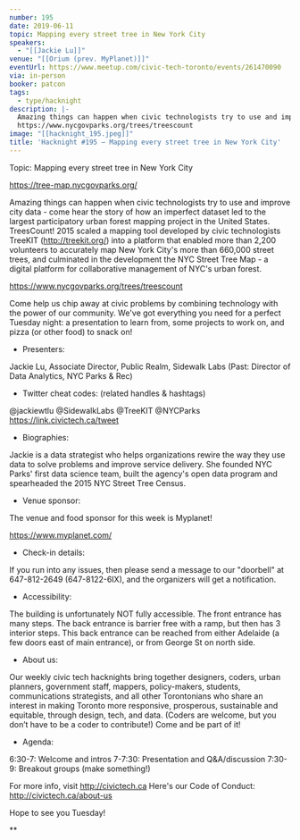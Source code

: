 ```yaml
---
number: 195
date: 2019-06-11
topic: Mapping every street tree in New York City
speakers:
  - "[[Jackie Lu]]"
venue: "[[Orium (prev. MyPlanet)]]"
eventUrl: https://www.meetup.com/civic-tech-toronto/events/261470090
via: in-person
booker: patcon
tags:
  - type/hacknight
description: |-
  Amazing things can happen when civic technologists try to use and improve city data - come hear the story of how an imperfect dataset led to the largest participatory urban forest mapping project in the United States. TreesCount! 2015 scaled a mapping tool developed by civic technologists TreeKIT (http://treekit.org/) into a platform that enabled more than 2,200 volunteers to accurately map New York City's more than 660,000 street trees, and culminated in the development the NYC Street Tree Map - a digital platform for collaborative management of NYC's urban forest.
  https://www.nycgovparks.org/trees/treescount
image: "[[hacknight_195.jpeg]]"
title: 'Hacknight #195 – Mapping every street tree in New York City'
---
```


Topic: Mapping every street tree in New York City

https://tree-map.nycgovparks.org/

Amazing things can happen when civic technologists try to use and improve city data - come hear the story of how an imperfect dataset led to the largest participatory urban forest mapping project in the United States. TreesCount! 2015 scaled a mapping tool developed by civic technologists TreeKIT (http://treekit.org/) into a platform that enabled more than 2,200 volunteers to accurately map New York City's more than 660,000 street trees, and culminated in the development the NYC Street Tree Map - a digital platform for collaborative management of NYC's urban forest.

https://www.nycgovparks.org/trees/treescount

Come help us chip away at civic problems by combining technology with the power of our community. We've got everything you need for a perfect Tuesday night: a presentation to learn from, some projects to work on, and pizza (or other food) to snack on!

+ Presenters:

Jackie Lu, Associate Director, Public Realm, Sidewalk Labs (Past: Director of Data Analytics, NYC Parks & Rec)

+ Twitter cheat codes: (related handles & hashtags)

@jackiewtlu @SidewalkLabs @TreeKIT @NYCParks
https://link.civictech.ca/tweet

+ Biographies:

Jackie is a data strategist who helps organizations rewire the way they use data to solve problems and improve service delivery. She founded NYC Parks' first data science team, built the agency's open data program and spearheaded the 2015 NYC Street Tree Census.

+ Venue sponsor:

The venue and food sponsor for this week is Myplanet!

https://www.myplanet.com/

+ Check-in details:

If you run into any issues, then please send a message to our "doorbell" at 647-812-2649 (647-8122-6IX), and the organizers will get a notification.

+ Accessibility:

The building is unfortunately NOT fully accessible. The front entrance has many steps. The back entrance is barrier free with a ramp, but then has 3 interior steps. This back entrance can be reached from either Adelaide (a few doors east of main entrance), or from George St on north side.

+ About us:

Our weekly civic tech hacknights bring together designers, coders, urban planners, government staff, mappers, policy-makers, students, communications strategists, and all other Torontonians who share an interest in making Toronto more responsive, prosperous, sustainable and equitable, through design, tech, and data. (Coders are welcome, but you don’t have to be a coder to contribute!) Come and be part of it!

+ Agenda:

6:30-7: Welcome and intros
7-7:30: Presentation and Q&A/discussion
7:30-9: Breakout groups (make something!)

For more info, visit http://civictech.ca
Here's our Code of Conduct: http://civictech.ca/about-us

Hope to see you Tuesday!

**